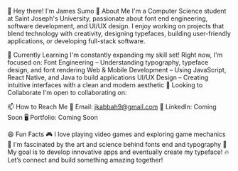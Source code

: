  👋 Hey there! I'm James Sumo
👀 About Me
I'm a Computer Science student at Saint Joseph's University, passionate about font end engineering, software development, and UI/UX design. I enjoy working on projects that blend technology with creativity, designing typefaces, building user-friendly applications, or developing full-stack software.


🌱 Currently Learning
I'm constantly expanding my skill set! Right now, I'm focused on:
Font Engineering – Understanding typography, typeface design, and font rendering
Web & Mobile Development – Using JavaScript, React Native, and Java to build applications
UI/UX Design – Creating intuitive interfaces with a clean and modern aesthetic
💞️ Looking to Collaborate
I'm open to collaborating on:

📫 How to Reach Me
📧 Email: jkabbah9@gmail.com
💼 LinkedIn: Coming Soon
🖥️ Portfolio: Coming Soon

😄 Fun Facts
🎮 I love playing video games and exploring game mechanics
🎨 I'm fascinated by the art and science behind fonts end  and typography
🚀 My goal is to develop innovative apps and eventually create my typeface!
🔥 Let’s connect and build something amazing together!
